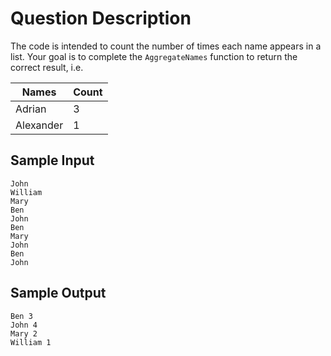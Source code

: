 # Question Description

The code  is intended to count the number of times each name appears in a list. Your goal is to complete the `AggregateNames` function to return the correct result, i.e.

| Names | Count |
|---|---|
| Adrian | 3 |
| Alexander | 1 |

## Sample Input

```
John
William
Mary
Ben
John
Ben
Mary
John
Ben
John
```

## Sample Output

```
Ben 3
John 4
Mary 2
William 1
```